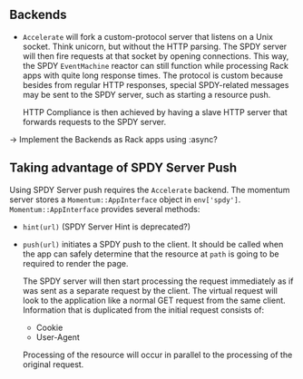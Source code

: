 Backends
--------
- `Accelerate` will fork a custom-protocol server that listens on a Unix socket.
  Think unicorn, but without the HTTP parsing. The SPDY server will then fire requests
  at that socket by opening connections. This way, the SPDY `EventMachine` reactor can
  still function while processing Rack apps with quite long response times.
  The protocol is custom because besides from regular HTTP responses, special SPDY-related
  messages may be sent to the SPDY server, such as starting a resource push.
  
  HTTP Compliance is then achieved by having a slave HTTP server that forwards requests to
  the SPDY server.

-> Implement the Backends as Rack apps using :async?

Taking advantage of SPDY Server Push
-------------------------------------

Using SPDY Server push requires the `Accelerate` backend.
The momentum server stores a `Momentum::AppInterface` object in `env['spdy']`.
`Momentum::AppInterface` provides several methods:

- `hint(url)` (SPDY Server Hint is deprecated?)

- `push(url)` initiates a SPDY push to the client.
  It should be called when the app can safely determine that the resource
  at `path` is going to be required to render the page.
  
  The SPDY server will then start processing the request immediately as if was sent as
  a separate request by the client.
  The virtual request will look to the application like a normal GET request from the same 
  client. Information that is duplicated from the initial request consists of:
    - Cookie
    - User-Agent
  
  Processing of the resource will occur in parallel to the processing of the original request.